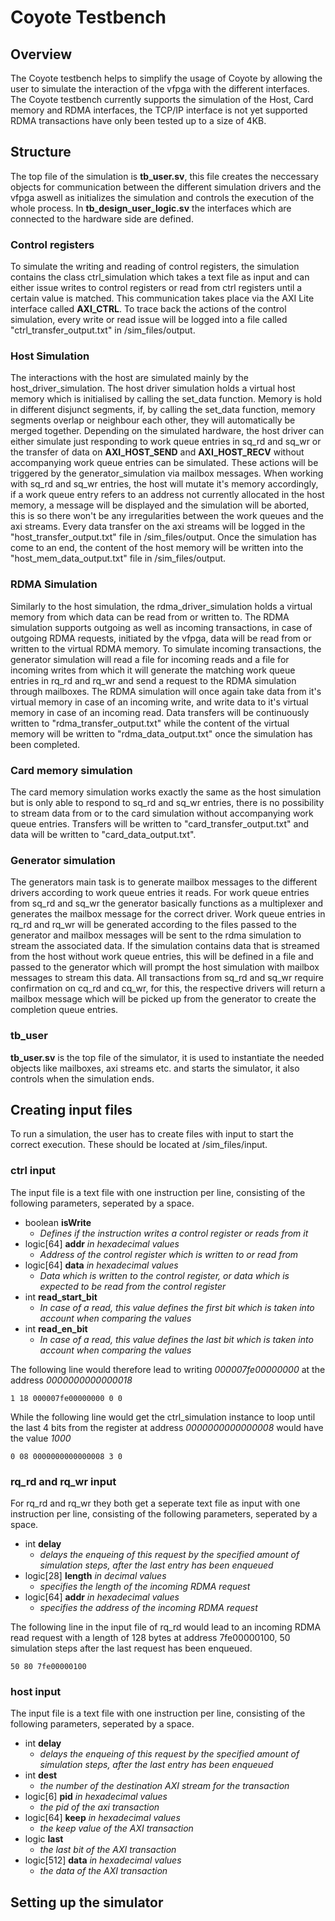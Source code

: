 # Coyote Testbench

## Overview

The Coyote testbench helps to simplify the usage of Coyote by allowing the user to simulate the interaction of the vfpga with the different interfaces.
The Coyote testbench currently supports the simulation of the Host, Card memory and RDMA interfaces, the TCP/IP interface is not yet supported
RDMA transactions have only been tested up to a size of 4KB.

## Structure

The top file of the simulation is **tb_user.sv**, this file creates the neccessary objects for communication between the different simulation drivers and the vfpga aswell as initializes the simulation and controls the execution of the whole process.
In **tb_design_user_logic.sv** the interfaces which are connected to the hardware side are defined.


### Control registers

To simulate the writing and reading of control registers, the simulation contains the class ctrl_simulation which takes a text file as input and can either issue writes to control registers or read from ctrl registers until a certain value is matched.
This communication takes place via the AXI Lite interface called **AXI_CTRL**.
To trace back the actions of the control simulation, every write or read issue will be logged into a file called "ctrl_transfer_output.txt" in /sim_files/output.


### Host Simulation

The interactions with the host are simulated mainly by the host_driver_simulation. The host driver simulation holds a virtual host memory which is initialised by calling the set_data function. Memory is hold in different disjunct segments, if, by calling the set_data function, memory segments overlap or neighbour each other, they will automatically be merged together.
Depending on the simulated hardware, the host driver can either simulate just responding to work queue entries in sq_rd and sq_wr or the transfer of data on **AXI_HOST_SEND** and **AXI_HOST_RECV** without accompanying work queue entries can be simulated.
These actions will be triggered by the generator_simulation via mailbox messages.
When working with sq_rd and sq_wr entries, the host will mutate it's memory accordingly, if a work queue entry refers to an address not currently allocated in the host memory, a message will be displayed and the simulation will be aborted, this is so there won't be any irregularities between the work queues and the axi streams.
Every data transfer on the axi streams will be logged in the "host_transfer_output.txt" file in /sim_files/output. Once the simulation has come to an end, the content of the host memory will be written into the "host_mem_data_output.txt" file in /sim_files/output.


### RDMA Simulation

Similarly to the host simulation, the rdma_driver_simulation holds a virtual memory from which data can be read from or written to.
The RDMA simulation supports outgoing as well as incoming transactions, in case of outgoing RDMA requests, initiated by the vfpga, data will be read from or written to the virtual RDMA memory.
To simulate incoming transactions, the generator simulation will read a file for incoming reads and a file for incoming writes from which it will generate the matching work queue entries in rq_rd and rq_wr and send a request to the RDMA simulation through mailboxes. The RDMA simulation will once again take data from it's virtual memory in case of an incoming write, and write data to it's virtual memory in case of an incoming read.
Data transfers will be continuously written to "rdma_transfer_output.txt" while the content of the virtual memory will be written to "rdma_data_output.txt" once the simulation has been completed.


### Card memory simulation

The card memory simulation works exactly the same as the host simulation but is only able to respond to sq_rd and sq_wr entries, there is no possibility to stream data from or to the card simulation without accompanying work queue entries.
Transfers will be written to "card_transfer_output.txt" and data will be written to "card_data_output.txt".


### Generator simulation

The generators main task is to generate mailbox messages to the different drivers according to work queue entries it reads. For work queue entries from sq_rd and sq_wr the generator basically functions as a multiplexer and generates the mailbox message for the correct driver. Work queue entries in rq_rd and rq_wr will be generated according to the files passed to the generator and mailbox messages will be sent to the rdma simulation to stream the associated data.
If the simulation contains data that is streamed from the host without work queue entries, this will be defined in a file and passed to the generator which will prompt the host simulation with mailbox messages to stream this data.
All transactions from sq_rd and sq_wr require confirmation on cq_rd and cq_wr, for this, the respective drivers will return a mailbox message which will be picked up from the generator to create the completion queue entries.


### tb_user

**tb_user.sv** is the top file of the simulator, it is used to instantiate the needed objects like mailboxes, axi streams etc. and starts the simulator, it also controls when the simulation ends.


## Creating input files
To run a simulation, the user has to create files with input to start the correct execution. These should be located at /sim_files/input.

### ctrl input
The input file is a text file with one instruction per line, consisting of the following parameters, seperated by a space.
- boolean **isWrite**
  - *Defines if the instruction writes a control register or reads from it*
- logic[64] **addr** *in hexadecimal values*
  - *Address of the control register which is written to or read from*
- logic[64] **data** *in hexadecimal values*
  - *Data which is written to the control register, or data which is expected to be read from the control register*
- int **read_start_bit**
  - *In case of a read, this value defines the first bit which is taken into account when comparing the values*
- int **read_en_bit**
  - *In case of a read, this value defines the last bit which is taken into account when comparing the values*
 
The following line would therefore lead to writing *000007fe00000000* at the address *0000000000000018*
~~~~
1 18 000007fe00000000 0 0
~~~~
While the following line would get the ctrl_simulation instance to loop until the last 4 bits from the register at address *0000000000000008* would have the value *1000*
~~~~
0 08 0000000000000008 3 0
~~~~


### rq_rd and rq_wr input
For rq_rd and rq_wr they both get a seperate text file as input with one instruction per line, consisting of the following parameters, seperated by a space.
- int **delay**
  - *delays the enqueing of this request by the specified amount of simulation steps, after the last entry has been enqueued*
- logic[28] **length** *in decimal values*
  - *specifies the length of the incoming RDMA request*
- logic[64] **addr** *in hexadecimal values*
  - *specifies the address of the incoming RDMA request* 

The following line in the input file of rq_rd would lead to an incoming RDMA read request with a length of 128 bytes at address 7fe00000100, 50 simulation steps after the last request has been enqueued.
~~~~
50 80 7fe00000100
~~~~


### host input
The input file is a text file with one instruction per line, consisting of the following parameters, seperated by a space.
- int **delay**
  - *delays the enqueing of this request by the specified amount of simulation steps, after the last entry has been enqueued*
- int **dest**
  - *the number of the destination AXI stream for the transaction*
- logic[6] **pid** *in hexadecimal values*
  - *the pid of the axi transaction*
- logic[64] **keep** *in hexadecimal values*
  - *the keep value of the AXI transaction*
- logic **last**
  - *the last bit of the AXI transaction*
- logic[512] **data** *in hexadecimal values*
  - *the data of the AXI transaction*




## Setting up the simulator









